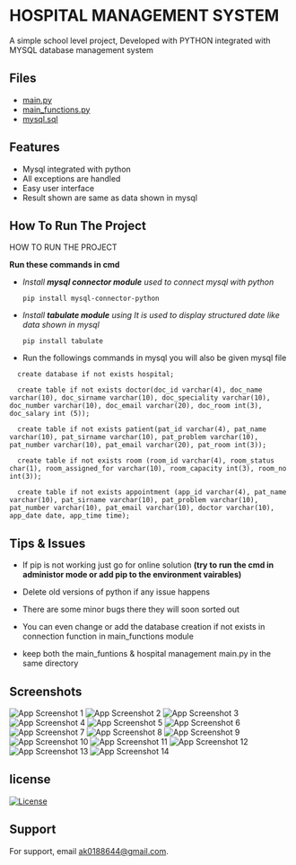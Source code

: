 
# HOSPITAL MANAGEMENT SYSTEM

A simple school level project, Developed with PYTHON
integrated with MYSQL database management system 


## Files

 - [main.py](https://github.com/coder-abhi07/hospital-management-system/blob/main/hospital%20management%20system/hospital%20management%20main.py)
 - [main_functions.py](https://github.com/coder-abhi07/hospital-management-system/blob/main/hospital%20management%20system/main_functions.py)
 - [mysql.sql](https://github.com/coder-abhi07/hospital-management-system/blob/main/hospital%20management%20system/mysql.sql)


## Features

- Mysql integrated with python
- All exceptions are handled
- Easy user interface
- Result shown are same as data shown in mysql 


## How To Run The Project
HOW TO RUN THE PROJECT 

**Run these commands in cmd**
*  *Install **mysql connector module** used to connect mysql with python*

    ```
    pip install mysql-connector-python
    
    ``` 


*  *Install **tabulate module** using It is used to display structured date like data shown in mysql*

    ```
    pip install tabulate
    
    ``` 
    
    
* Run the followings commands in mysql you will also be given mysql file
```
  create database if not exists hospital;

  create table if not exists doctor(doc_id varchar(4), doc_name varchar(10), doc_sirname varchar(10), doc_speciality varchar(10), doc_number varchar(10), doc_email varchar(20), doc_room int(3), doc_salary int (5));

  create table if not exists patient(pat_id varchar(4), pat_name varchar(10), pat_sirname varchar(10), pat_problem varchar(10), pat_number varchar(10), pat_email varchar(20), pat_room int(3));

  create table if not exists room (room_id varchar(4), room_status char(1), room_assigned_for varchar(10), room_capacity int(3), room_no int(3));

  create table if not exists appointment (app_id varchar(4), pat_name varchar(10), pat_sirname varchar(10), pat_problem varchar(10), pat_number varchar(10), pat_email varchar(10), doctor varchar(10), app_date date, app_time time);
```

## Tips & Issues

* If pip is not working just go for online solution **(try to run the cmd in administor mode or add pip to the environment vairables)**
* Delete old versions of python if any issue happens

* There are some minor bugs there they will soon sorted out 
* You can even change or add the database creation if not exists in connection function in main_functions module 
* keep both the main_funtions & hospital management main.py in the same directory


## Screenshots

![App Screenshot 1](https://drive.google.com/uc?id=12KckuyOgSBHzNuiTjwC-xcyUx3tlwZdP
)
![App Screenshot 2](https://drive.google.com/uc?id=1Kpba2245WfGz3shsOSHtd1bCvqryQMRC
)
![App Screenshot 3](https://drive.google.com/uc?id=1B0BKQKyuUgKPuLF5T6xRMAWpRBWxSTz7
)
![App Screenshot 4](https://drive.google.com/uc?id=1fS1X1HVp8KsiMIzc1TN2CwAs9BWMe9Rm
)
![App Screenshot 5](https://drive.google.com/uc?id=1l4y-K-9UY1pmG1vLFhoMR7aBM69YNW_x
)
![App Screenshot 6](https://drive.google.com/uc?id=1aVjGcv6pwN_7sOqZnPkqazbMG1YSkTlV
)
![App Screenshot 7](https://drive.google.com/uc?id=1GlqRGZBuV7-xxIkD0sAgJidMhdRoux-x
)
![App Screenshot 8](https://drive.google.com/uc?id=14en8jW2qS9-FydGl9jP0aRfNbJi17ckc
)
![App Screenshot 9](https://drive.google.com/uc?id=1pKIZJfgEMkpuwkRhFTr60tSWYXG9wuf8
)
![App Screenshot 10](https://drive.google.com/uc?id=1XZJZ89DT6WJithAa49dvPh4q2RuMsIU1
)
![App Screenshot 11](https://drive.google.com/uc?id=16NP5rX4CaXV1TOygJK6_neznNT-vq5qC
)
![App Screenshot 12](https://drive.google.com/uc?id=19zyeqYuA_7SPbd_dywlx5NOHEJodb2k5
)
![App Screenshot 13](https://drive.google.com/uc?id=1CO21akl7NT3385Drs2uzajSgZwiayNPs
)
![App Screenshot 14](https://drive.google.com/uc?id=1gdNpIP5jZvNc5sYwDiHF1rBRHQL7jqtS
)




## license

[![License](https://img.shields.io/badge/License-Apache_2.0-blue.svg)](https://opensource.org/licenses/Apache-2.0)

## Support

For support, email ak0188644@gmail.com.

